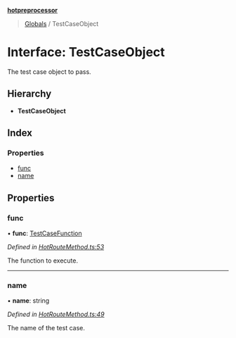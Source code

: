**[hotpreprocessor](../README.md)**

> [Globals](../globals.md) / TestCaseObject

# Interface: TestCaseObject

The test case object to pass.

## Hierarchy

* **TestCaseObject**

## Index

### Properties

* [func](testcaseobject.md#func)
* [name](testcaseobject.md#name)

## Properties

### func

•  **func**: [TestCaseFunction](../globals.md#testcasefunction)

*Defined in [HotRouteMethod.ts:53](https://github.com/OurFreeLight/HotPreprocessor/blob/f104630/src/HotRouteMethod.ts#L53)*

The function to execute.

___

### name

•  **name**: string

*Defined in [HotRouteMethod.ts:49](https://github.com/OurFreeLight/HotPreprocessor/blob/f104630/src/HotRouteMethod.ts#L49)*

The name of the test case.
